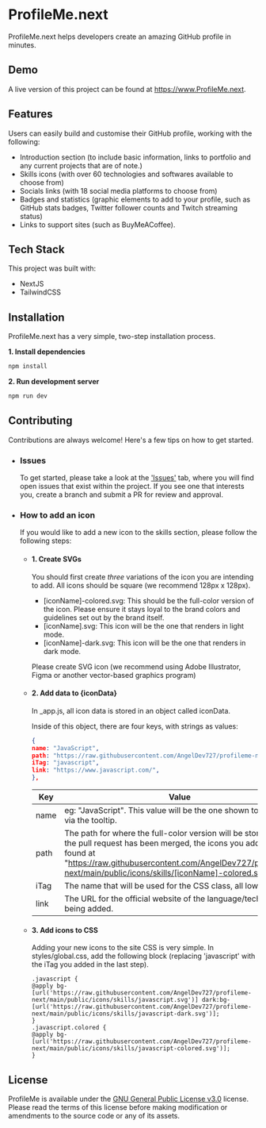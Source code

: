 # ProfileMe.next

ProfileMe.next helps developers create an amazing GitHub profile in minutes.

## Demo

A live version of this project can be found at https://www.ProfileMe.next.

## Features

Users can easily build and customise their GitHub profile, working with the following:

- Introduction section (to include basic information, links to portfolio and any current projects that are of note.)
- Skills icons (with over 60 technologies and softwares available to choose from)
- Socials links (with 18 social media platforms to choose from)
- Badges and statistics (graphic elements to add to your profile, such as GitHub stats badges, Twitter follower counts and Twitch streaming status)
- Links to support sites (such as BuyMeACoffee).

## Tech Stack

This project was built with:

- NextJS
- TailwindCSS

## Installation

ProfileMe.next has a very simple, two-step installation process.

**1. Install dependencies**

```bash
npm install
```

**2. Run development server**

```bash
npm run dev
```

## Contributing

Contributions are always welcome! Here's a few tips on how to get started.

- ### Issues

  To get started, please take a look at the ['Issues'](https://github.com/AngelDev727/profileme-next/issues) tab, where you will find open issues that exist within the project. If you see one that interests you, create a branch and submit a PR for review and approval.

- ### How to add an icon

  If you would like to add a new icon to the skills section, please follow the following steps:

  - #### **1. Create SVGs**

    You should first create _three_ variations of the icon you are intending to add.
    All icons should be square (we recommend 128px x 128px).

    - [iconName]-colored.svg: This should be the full-color version of the icon. Please ensure it stays loyal to the brand colors and guidelines set out by the brand itself.
    - [iconName].svg: This icon will be the one that renders in light mode.
    - [iconName]-dark.svg: This icon will be the one that renders in dark mode.

    Please create SVG icon (we recommend using Adobe Illustrator, Figma or another vector-based graphics program)

  - #### **2. Add data to {iconData}**

    In \_app.js, all icon data is stored in an object called iconData.

    Inside of this object, there are four keys, with strings as values:

    ```json
    {
    name: "JavaScript",
    path: "https://raw.githubusercontent.com/AngelDev727/profileme-next/main/public/icons/skills/javascript-colored.svg",
    iTag: "javascript",
    link: "https://www.javascript.com/",
    },
    ```

    | Key  | Value                                                                                                                                                                                                                                               |
    | ---- | --------------------------------------------------------------------------------------------------------------------------------------------------------------------------------------------------------------------------------------------------- |
    | name | eg: "JavaScript". This value will be the one shown to the user via the tooltip.                                                                                                                                                                     |
    | path | The path for where the full-color version will be stored. Once the pull request has been merged, the icons you add will be found at "https://raw.githubusercontent.com/AngelDev727/profileme-next/main/public/icons/skills/[iconName]-colored.svg". |
    | iTag | The name that will be used for the CSS class, all lower case.                                                                                                                                                                                       |
    | link | The URL for the official website of the language/technology being added.                                                                                                                                                                            |

  - #### **3. Add icons to CSS**

    Adding your new icons to the site CSS is very simple. In styles/global.css, add the following block (replacing 'javascript' with the iTag you added in the last step).

    ```
    .javascript {
    @apply bg-[url('https://raw.githubusercontent.com/AngelDev727/profileme-next/main/public/icons/skills/javascript.svg')] dark:bg-[url('https://raw.githubusercontent.com/AngelDev727/profileme-next/main/public/icons/skills/javascript-dark.svg')];
    }
    .javascript.colored {
    @apply bg-[url('https://raw.githubusercontent.com/AngelDev727/profileme-next/main/public/icons/skills/javascript-colored.svg')];
    }
    ```

## License

ProfileMe is available under the [GNU General Public License v3.0](https://choosealicense.com/licenses/gpl-3.0/) license. Please read the terms of this license before making modification or amendments to the source code or any of its assets.
